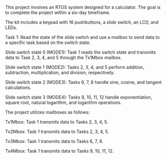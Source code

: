 This project involves an RTOS system designed for a calculator. The goal is to complete the project within a six-day timeframe.

The kit includes a keypad with 16 pushbuttons, a slide switch, an LCD, and LEDs.

Task 1: Read the state of the slide switch and use a mailbox to send data to a specific task based on the switch state.

Slide switch state 0 (MODE1): Task 1 reads the switch state and transmits data to Task 2, 3, 4, and 5 through the Tx1Mbox mailbox.

Slide switch state 1 (MODE2): Tasks 2, 3, 4, and 5 perform addition, subtraction, multiplication, and division, respectively.

Slide switch state 2 (MODE3): Tasks 6, 7, 8 handle sine, cosine, and tangent calculations.

Slide switch state 3 (MODE4): Tasks 9, 10, 11, 12 handle exponentiation, square root, natural logarithm, and logarithm operations.



The project utilizes mailboxes as follows:

Tx1Mbox: Task 1 transmits data to Tasks 2, 3, 4, 5.

Tx2Mbox: Task 1 transmits data to Tasks 2, 3, 4, 5.

Tx3Mbox: Task 1 transmits data to Tasks 6, 7, 8.

Tx4Mbox: Task 1 transmits data to Tasks 9, 10, 11, 12.
